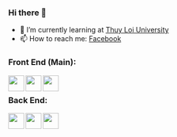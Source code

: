 ### Hi there 👋

- 🌱 I’m currently learning at [Thuy Loi University]
- 📫 How to reach me: [Facebook]

### Front End (Main):
<img align='left' height="32" width="32" src="https://cdn.jsdelivr.net/npm/simple-icons@4.8.0/icons/html5.svg" />
<img align='left' height="32" width="32" src="https://cdn.jsdelivr.net/npm/simple-icons@4.8.0/icons/css3.svg" />
<img align='left' height="32" width="32" src="https://cdn.jsdelivr.net/npm/simple-icons@4.8.0/icons/javascript.svg" />
<br>

### Back End:
<img align='left' height="32" width="32" src="https://cdn.jsdelivr.net/npm/simple-icons@4.8.0/icons/php.svg" />
<img align='left' height="32" width="32" src="https://cdn.jsdelivr.net/npm/simple-icons@4.8.0/icons/mysql.svg" />
<img align='left' height="32" width="32" src="https://cdn.jsdelivr.net/npm/simple-icons@4.8.0/icons/microsoftsqlserver.svg" />
<br>

[Thuy Loi University]: https://www.facebook.com/daihocthuyloi1959
[Facebook]: https://www.facebook.com/lgv17121
